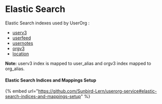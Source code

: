 # Elastic Search

Elastic Search indexes used by UserOrg :&#x20;

* [userv3](https://github.com/project-sunbird/sunbird-devops/blob/release-5.3.0-lern/ansible/roles/es-mapping/files/indices/userv3.json)
* [userfeed](https://github.com/project-sunbird/sunbird-devops/blob/release-5.3.0-lern/ansible/roles/es-mapping/files/indices/userfeed.json)
* [usernotes](https://github.com/project-sunbird/sunbird-devops/blob/release-5.3.0-lern/ansible/roles/es-mapping/files/indices/usernotes.json)
* [orgv3](https://github.com/project-sunbird/sunbird-devops/blob/release-5.3.0-lern/ansible/roles/es-mapping/files/indices/orgv3.json)
* [location](https://github.com/project-sunbird/sunbird-devops/blob/release-5.3.0-lern/ansible/roles/es-mapping/files/indices/location.json)

**Note:** userv3 index is mapped to user\_alias and orgv3 index mapped to org\_alias.&#x20;

#### Elastic Search Indices and Mappings Setup

{% embed url="https://github.com/Sunbird-Lern/userorg-service#elastic-search-indices-and-mappings-setup" %}
